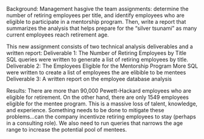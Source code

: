 Background:
Management hasgive the team assignments: determine the number of retiring employees per title, and identify employees who are eligible to participate in a mentorship program. Then, write a report that summarizes the analysis that helps prepare  for the “silver tsunami” as many current employees reach retirement age.

This new assignment consists of two technical analysis deliverables and a written report:
Deliverable 1: The Number of Retiring Employees by Title
  SQL queries were written to generate a list of retiring employees by title.
Deliverable 2: The Employees Eligible for the Mentorship Program
  More SQL were written to create a list of employees the are elibible to be mentees
Deliverable 3: A written report on the employee database analysis 

Results:
There are more than 90,000 Pewett-Hackard employees who are eligible for retirement.  On the other hand, there are only 1549 employees eligible for the mentee program.
This is a massive loss of talent, knowledge, and experience.
Something needs to be done to mitigate these problems...can the company incentivze retiring employees to stay (perhaps in a consulting role).  We also need to run queries that narrows the age range to increase the potential pool of mentees.


